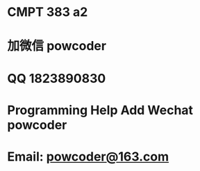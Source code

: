 # CMPT 383 a2
# 加微信 powcoder

# QQ 1823890830

# Programming Help Add Wechat powcoder

# Email: powcoder@163.com

